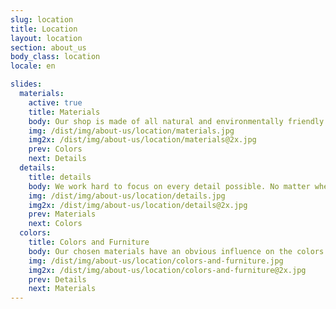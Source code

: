 ```yaml
---
slug: location
title: Location
layout: location
section: about_us
body_class: location
locale: en

slides:
  materials:
    active: true
    title: Materials
    body: Our shop is made of all natural and environmentally friendly materials. The unobtrusive smell of wood and leather create a cordial and warm atmosphere. This attitude goes even down to everything we do. our goal is to give you an all natural experience.
    img: /dist/img/about-us/location/materials.jpg
    img2x: /dist/img/about-us/location/materials@2x.jpg
    prev: Colors
    next: Details
  details:
    title: details
    body: We work hard to focus on every detail possible. No matter whether it’s your cut and color or custom handcrafted details in our shop. You will notice fine touches you can’t see anywhere else. Our handrails, wardrobe and beautiful wooden decoration are made by an local carpenter exclusively for head stories.
    img: /dist/img/about-us/location/details.jpg
    img2x: /dist/img/about-us/location/details@2x.jpg
    prev: Materials
    next: Colors
  colors:
    title: Colors and Furniture
    body: Our chosen materials have an obvious influence on the colors and furniture within the shop. head stories unobtrusive and minimalist but still premium interior facilitate our goal to reduce everything down to the essential parts. You will love our unique, cordial and warm atmosphere.
    img: /dist/img/about-us/location/colors-and-furniture.jpg
    img2x: /dist/img/about-us/location/colors-and-furniture@2x.jpg
    prev: Details
    next: Materials
---
```

